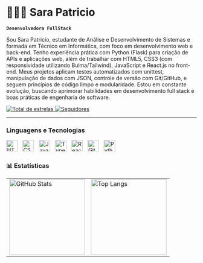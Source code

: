 # 👩🏻‍💻 Sara Patricio

**`Desenvolvedora FullStack`**

Sou Sara Patricio, estudante de Análise e Desenvolvimento de Sistemas e formada em Técnico em Informática, com foco em desenvolvimento web e back-end. Tenho experiência prática com Python (Flask) para criação de APIs e aplicações web, além de trabalhar com HTML5, CSS3 (com responsividade utilizando Bulma/Tailwind), JavaScript e React.js no front-end. Meus projetos aplicam testes automatizados com unittest, manipulação de dados com JSON, controle de versão com Git/GitHub, e seguem princípios de código limpo e modularidade. Estou em constante evolução, buscando aprimorar habilidades em desenvolvimento full stack e boas práticas de engenharia de software.

<p align="left">
    <a href="https://github.com/Saaxzq">
        <img 
            alt="Total de estrelas" 
            title="Total de estrelas GitHub" 
            src="https://custom-icon-badges.demolab.com/github/stars/Saaxzq?color=55960c&style=for-the-badge&labelColor=488207&logo=star&label=estrelas"
        />
    </a>
    <a href="https://github.com/Saaxzq?tab=followers">
        <img 
            alt="Seguidores" 
            title="Me siga no GitHub" 
            src="https://custom-icon-badges.demolab.com/github/followers/Saaxzq?color=236ad3&labelColor=1155ba&style=for-the-badge&logo=github&label=Seguidores&logoColor=white"
        />
    </a>
</p>

---

### Linguagens e Tecnologias

<img 
    align="left" 
    alt="HTML"
    title="HTML" 
    width="30px" 
    style="padding-right: 10px;" 
    src="https://cdn.jsdelivr.net/gh/devicons/devicon@latest/icons/html5/html5-original.svg" 
/>
<img 
    align="left" 
    alt="CSS" 
    title="CSS"
    width="30px" 
    style="padding-right: 10px;" 
    src="https://cdn.jsdelivr.net/gh/devicons/devicon@latest/icons/css3/css3-original.svg" 
/>
<img 
    align="left" 
    alt="JavaScript" 
    title="JavaScript"
    width="30px" 
    style="padding-right: 10px;" 
    src="https://cdn.jsdelivr.net/gh/devicons/devicon@latest/icons/javascript/javascript-original.svg" 
/>
<img 
    align="left" 
    alt="TypeScript"
    title="TypeScript" 
    width="30px" 
    style="padding-right: 10px;" 
    src="https://cdn.jsdelivr.net/gh/devicons/devicon@latest/icons/typescript/typescript-original.svg" 
/>
<img 
    align="left" 
    alt="React"
    title="React" 
    width="30px" 
    style="padding-right: 10px;" 
    src="https://cdn.jsdelivr.net/gh/devicons/devicon@latest/icons/react/react-original.svg" 
/>
<img 
    align="left" 
    alt="Git" 
    title="Git"
    width="30px" 
    style="padding-right: 10px;" 
    src="https://cdn.jsdelivr.net/gh/devicons/devicon@latest/icons/git/git-original.svg" 
/>
<img 
    align="left" 
    alt="Python" 
    title="Python"
    width="30px" 
    style="padding-right: 10px;" 
    src="https://cdn.jsdelivr.net/gh/devicons/devicon@latest/icons/python/python-original.svg" 
/>

<br/>
<br/>

### 📊 Estatísticas

<div align="center">
  <table border="0">
    <tr>
      <td>
        <img 
          alt="GitHub Stats" 
          height="200" 
          src="https://github-readme-stats.vercel.app/api?username=Saaxzq&show_icons=true&theme=material-palenight&include_all_commits=true&locale=pt-br" 
        />
      </td>
      <td>
        <img 
          alt="Top Langs" 
          height="200" 
          src="https://github-readme-stats.vercel.app/api/top-langs/?username=Saaxzq&theme=material-palenight&layout=compact&custom_title=Tecnologias&langs_count=9" 
        />
      </td>
    </tr>
  </table>
</div>


